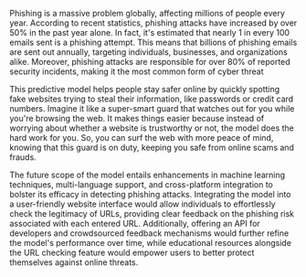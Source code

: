 Phishing is a massive problem globally, affecting millions of people every year. According to recent statistics, phishing attacks have increased by over 50% in the past year alone. In fact, it's estimated that nearly 1 in every 100 emails sent is a phishing attempt. This means that billions of phishing emails are sent out annually, targeting individuals, businesses, and organizations alike. Moreover, phishing attacks are responsible for over 80% of reported security incidents, making it the most common form of cyber threat

This predictive model helps people stay safer online by quickly spotting fake websites trying to steal their information, like passwords or credit card numbers. Imagine it like a super-smart guard that watches out for you while you're browsing the web. It makes things easier because instead of worrying about whether a website is trustworthy or not, the model does the hard work for you. So, you can surf the web with more peace of mind, knowing that this guard is on duty, keeping you safe from online scams and frauds.

The future scope of the model entails enhancements in machine learning techniques, multi-language support, and cross-platform integration to bolster its efficacy in detecting phishing attacks. Integrating the model into a user-friendly website interface would allow individuals to effortlessly check the legitimacy of URLs, providing clear feedback on the phishing risk associated with each entered URL. Additionally, offering an API for developers and crowdsourced feedback mechanisms would further refine the model's performance over time, while educational resources alongside the URL checking feature would empower users to better protect themselves against online threats.














